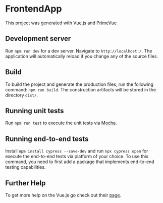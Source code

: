 # FrontendApp

This project was generated with [Vue.js](https://vuejs.org/) and [PrimeVue](https://primevue.org/)

## Development server

Run `npm run dev` for a dev server. Navigate to `http://localhost:/`. The application will automatically reload if you change any of the source files.

## Build

To build the project and generate the production files, run the following command: `npm run build`. The construction artifacts will be stored in the directory `dist/`.

## Running unit tests

Run `npm run test` to execute the unit tests via [Mocha](https://mochajs.org/).


## Running end-to-end tests

Install `npm install cypress --save-dev` and run `npx cypress open` for execute the end-to-end tests via platform of your choice. To use this command, you need to first add a package that implements end-to-end testing capabilities.

## Further Help

To get more help on the Vue.js go check out their [page](https://apollo.primevue.org/documentation).
